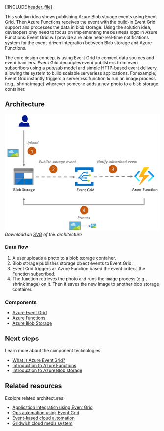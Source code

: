 [!INCLUDE [header_file](../../../includes/sol-idea-header.md)]

This solution idea shows publishing  Azure Blob storage events using Event Grid. Then Azure Functions receives the event with the build-in Event Grid support and processes the data in blob storage.  Using the solution idea, developers only need to focus on implementing the business logic in Azure Functions. Event Grid will provide a reliable near-real-time notifications system for the event-driven integration between Blob storage and Azure Functions. 

The core design concept is using Event Grid to connect data sources and event handlers. Event Grid decouples event publishers from event subscribers using a pub/sub model and simple HTTP-based event delivery, allowing the system to build scalable serverless applications. For example, Event Grid instantly triggers a serverless function to run an image process (e.g., shrink image) whenever someone adds a new photo to a blob storage container.


## Architecture

![Architecture Diagram](../media/serverless-application-architectures-using-event-grid.png)
*Download an [SVG](../media/serverless-application-architectures-using-event-grid.svg) of this architecture.*

### Data flow
1. A user uploads a photo to a blob storage container.
2. Blob storage publishes storage object events to Event Grid.
3. Event Grid triggers an Azure Function based  the event criteria the Function subscribed.  
4. The function retrieves the photo and runs the image process (e.g., shrink image) on it. Then it saves the new image to another blob storage container.


### Components

- [Azure Event Grid](https://azure.microsoft.com/services/event-grid/)
- [Azure Functions](https://azure.microsoft.com/services/functions/)
- [Azure Blob Storage](https://azure.microsoft.com/services/storage/blobs/)

## Next steps

Learn more about the component technologies:

- [What is Azure Event Grid?](/azure/event-grid/overview)
- [Introduction to Azure Functions](/azure/azure-functions/functions-overview)
- [Introduction to Azure Blob storage](/azure/storage/blobs/storage-blobs-introduction)

## Related resources

Explore related architectures:

- [Application integration using Event Grid](./application-integration-using-event-grid.yml)
- [Ops automation using Event Grid](./ops-automation-using-event-grid.yml)
- [Event-based cloud automation](../../reference-architectures/serverless/cloud-automation.yml)
- [Gridwich cloud media system](../../reference-architectures/media-services/gridwich-architecture.yml)
